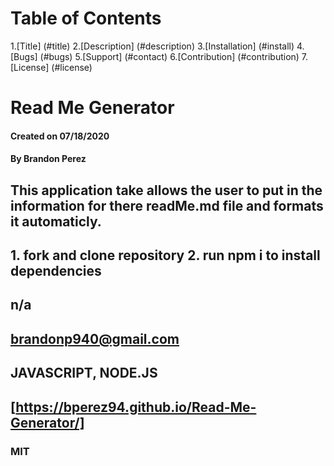 

# Table of Contents
1.[Title] (#title)
2.[Description] (#description)
3.[Installation] (#install)
4.[Bugs] (#bugs)
5.[Support] (#contact)
6.[Contribution] (#contribution)
7.[License] (#license)

# Read Me Generator
    
#### Created on 07/18/2020

#### By Brandon Perez

## This application take allows the user to put in the information for there readMe.md file and formats it automaticly.
    
## 1. fork and clone repository 2. run npm i to install dependencies
    
## n/a
    
## brandonp940@gmail.com
    
## JAVASCRIPT, NODE.JS
    
## [https://bperez94.github.io/Read-Me-Generator/]
    
### MIT

